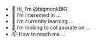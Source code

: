 - 👋 Hi, I’m @bigmonkBIG
- 👀 I’m interested in ...
- 🌱 I’m currently learning ...
- 💞️ I’m looking to collaborate on ...
- 📫 How to reach me ...

<!---
bigmonkBIG/bigmonkBIG is a ✨ special ✨ repository because its `README.md` (this file) appears on your GitHub profile.
You can click the Preview link to take a look at your changes.
--->
